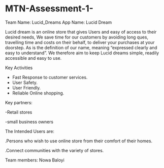 # MTN-Assessment-1-
Team Name: Lucid_Dreams
App Name: Lucid Dream

Lucid dream is an online store that gives Users and easy of access to their desired needs, We save time for our customers by avoiding long ques, travelling time and costs on their behalf, to deliver your purchases at your doorstep. As is the definition of our name, meaning “expressed clearly and easy to understand”.  We therefore aim to keep Lucid dreams simple, readily accessible and easy to use. 

Key Activities
- Fast Response to customer services.
- User Safety.
- User Friendly.
- Reliable Online shopping.

Key partners:

-Retail stores

-small business owners

The Intended Users are:

.Persons who wish to use online store from their comfort of their homes.

.Connect communities with the variety of stores.

Team members:
Nowa Baloyi
